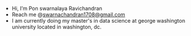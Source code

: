- Hi, I’m Pon swarnalaya Ravichandran
- Reach me @swarnachandran1708@gmail.com
- I am currently doing my master's in data science at george washington university located in washington, dc.

<!---
swarnachandran/swarnachandran is a ✨ special ✨ repository because its `README.md` (this file) appears on your GitHub profile.
You can click the Preview link to take a look at your changes.
--->
